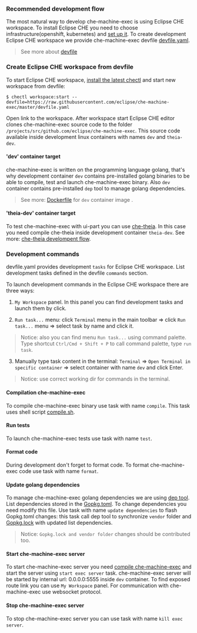 ### Recommended development flow

The most natural way to develop che-machine-exec is using Eclipse CHE workspace.
To install Eclipse CHE you need to choose infrastructure(openshift, kubernetes)
and [set up it](https://www.eclipse.org/che/docs/che-7/che-quick-starts.html#setting-up-a-local-kubernetes-or-openshift-cluster).
To create development Eclipse CHE workspace we provide che-machine-exec devfile [devfile.yaml](devfile.yaml).
> See more about [devfile](https://redhat-developer.github.io/devfile)

### Create Eclipse CHE workspace from devfile

To start Eclipse CHE workspace, [install the latest chectl](https://www.eclipse.org/che/docs/che-7/che-quick-starts.html#installing-the-chectl-management-tool) and start new workspace from devfile:

```shell
$ chectl workspace:start --devfile=https://raw.githubusercontent.com/eclipse/che-machine-exec/master/devfile.yaml
```

Open link to the workspace. After workspace start Eclipse CHE editor
clones che-machine-exec source code to the folder `/projects/src/github.com/eclipse/che-machine-exec`.
This source code available inside development linux containers with names `dev` and `theia-dev`.

#### 'dev' container target

che-machine-exec is written on the programming language golang, that's why development container `dev` contains
pre-installed golang binaries to be able to compile, test and launch che-machine-exec binary.
Also `dev` container contains pre-installed `dep` tool to manage golang dependencies.

> See more: [Dockerfile](dockerfiles/dev/Dockerfile) for `dev` container image .

#### 'theia-dev' container target

To test che-machine-exec with ui-part you can use [che-theia](https://github.com/eclipse/che-theia.git).
In this case you need compile che-theia inside development container `theia-dev`.
See more: [che-theia develompent flow](https://github.com/eclipse/che-theia/blob/master/CONTRIBUTING.md).

### Development commands

devfile.yaml provides development `tasks` for Eclipse CHE workspace.
List development tasks defined in the devfile `commands` section.

To launch development commands in the Eclipse CHE workspace there are three ways:

1. `My Workspace` panel. In this panel you can find development tasks and launch them by click.

2. `Run task...` menu: click `Terminal` menu in the main toolbar => click `Run task...` menu => select task by name and click it.
> Notice: also you can find menu `Run task...` using command palette. Type shortcut `Ctrl/Cmd + Shift + P` to call command palette, type `run task`.

3. Manually type task content in the terminal: `Terminal` => `Open Terminal in specific container` => select container with name `dev` and click Enter.
> Notice: use correct working dir for commands in the terminal.

#### Compilation che-machine-exec

To compile che-machine-exec binary use task with name `compile`.
This task uses shell script [compile.sh](compile.sh).

#### Run tests

To launch che-machine-exec tests use task with name `test`.

#### Format code

During development don't forget to format code.
To format che-machine-exec code use task with name `format`.

#### Update golang dependencies

To manage che-machine-exec golang dependencies we are using [dep tool](https://golang.github.io/dep).
List dependencies stored in the [Gopkg.toml](Gopkg.toml). To change dependencies you need modify this file.
Use task with name `update dependencies` to flash Gopkg.toml changes:
this task call dep tool to synchronize `vendor` folder and [Gopkg.lock](Gopkg.lock) with updated list dependencies.

> Notice: `Gopkg.lock and vendor folder` changes should be contributed too.

#### Start che-machine-exec server

To start che-machine-exec server you need [compile che-machine-exec](#compilation-che-machine-exec)
and start the server using `start exec server` task.
che-machine-exec server will be started by internal url: 0.0.0.0:5555
inside `dev` container. To find exposed route link you can use `My Workspace` panel.
For communication with che-machine-exec use websocket protocol.

#### Stop che-machine-exec server

To stop che-machine-exec server you can use task with name `kill exec server`.
